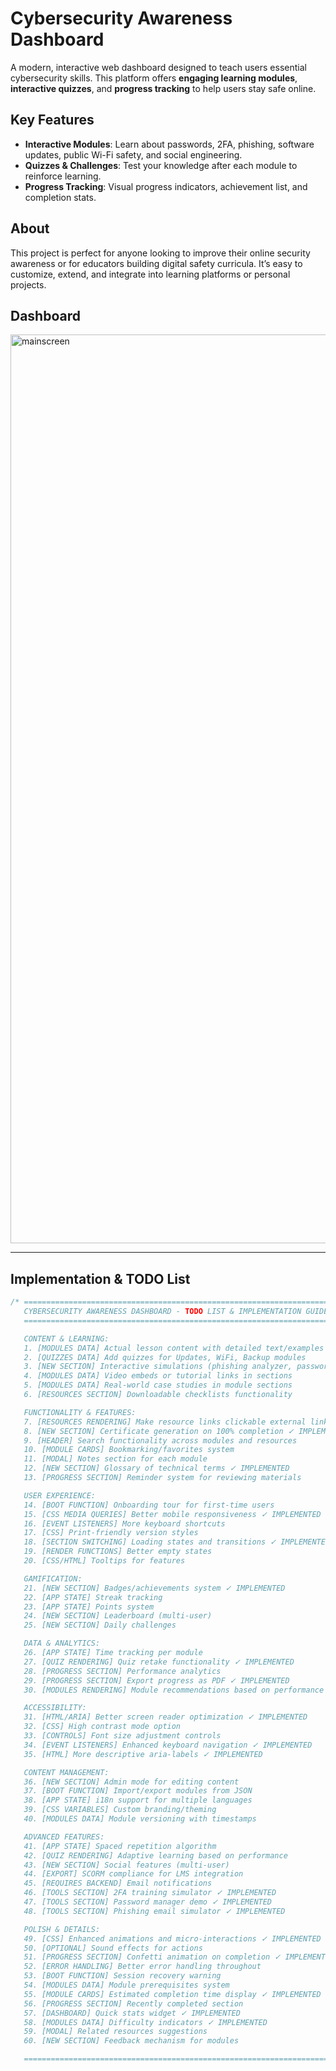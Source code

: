 # Cybersecurity Awareness Dashboard 

A modern, interactive web dashboard designed to teach users essential cybersecurity skills. This platform offers **engaging learning modules**, **interactive quizzes**, and **progress tracking** to help users stay safe online.

## Key Features
- **Interactive Modules**: Learn about passwords, 2FA, phishing, software updates, public Wi-Fi safety, and social engineering.  
- **Quizzes & Challenges**: Test your knowledge after each module to reinforce learning.  
- **Progress Tracking**: Visual progress indicators, achievement list, and completion stats.  

## About
This project is perfect for anyone looking to improve their online security awareness or for educators building digital safety curricula. It’s easy to customize, extend, and integrate into learning platforms or personal projects.

## Dashboard
<img width="2842" height="1454" alt="mainscreen" src="https://github.com/user-attachments/assets/9f12ad85-cec8-4f93-ae6b-2e2cf5f32be1" />

---

## Implementation & TODO List

```css
/* =====================================================================
   CYBERSECURITY AWARENESS DASHBOARD - TODO LIST & IMPLEMENTATION GUIDE
   =====================================================================

   CONTENT & LEARNING:
   1. [MODULES DATA] Actual lesson content with detailed text/examples
   2. [QUIZZES DATA] Add quizzes for Updates, WiFi, Backup modules
   3. [NEW SECTION] Interactive simulations (phishing analyzer, password tester) ✓ IMPLEMENTED
   4. [MODULES DATA] Video embeds or tutorial links in sections
   5. [MODULES DATA] Real-world case studies in module sections
   6. [RESOURCES SECTION] Downloadable checklists functionality

   FUNCTIONALITY & FEATURES:
   7. [RESOURCES RENDERING] Make resource links clickable external links ✓ IMPLEMENTED
   8. [NEW SECTION] Certificate generation on 100% completion ✓ IMPLEMENTED
   9. [HEADER] Search functionality across modules and resources
   10. [MODULE CARDS] Bookmarking/favorites system
   11. [MODAL] Notes section for each module
   12. [NEW SECTION] Glossary of technical terms ✓ IMPLEMENTED
   13. [PROGRESS SECTION] Reminder system for reviewing materials

   USER EXPERIENCE:
   14. [BOOT FUNCTION] Onboarding tour for first-time users
   15. [CSS MEDIA QUERIES] Better mobile responsiveness ✓ IMPLEMENTED
   16. [EVENT LISTENERS] More keyboard shortcuts
   17. [CSS] Print-friendly version styles
   18. [SECTION SWITCHING] Loading states and transitions ✓ IMPLEMENTED
   19. [RENDER FUNCTIONS] Better empty states
   20. [CSS/HTML] Tooltips for features

   GAMIFICATION:
   21. [NEW SECTION] Badges/achievements system ✓ IMPLEMENTED
   22. [APP STATE] Streak tracking
   23. [APP STATE] Points system
   24. [NEW SECTION] Leaderboard (multi-user)
   25. [NEW SECTION] Daily challenges

   DATA & ANALYTICS:
   26. [APP STATE] Time tracking per module
   27. [QUIZ RENDERING] Quiz retake functionality ✓ IMPLEMENTED
   28. [PROGRESS SECTION] Performance analytics
   29. [PROGRESS SECTION] Export progress as PDF ✓ IMPLEMENTED
   30. [MODULES RENDERING] Module recommendations based on performance

   ACCESSIBILITY:
   31. [HTML/ARIA] Better screen reader optimization ✓ IMPLEMENTED
   32. [CSS] High contrast mode option
   33. [CONTROLS] Font size adjustment controls
   34. [EVENT LISTENERS] Enhanced keyboard navigation ✓ IMPLEMENTED
   35. [HTML] More descriptive aria-labels ✓ IMPLEMENTED

   CONTENT MANAGEMENT:
   36. [NEW SECTION] Admin mode for editing content
   37. [BOOT FUNCTION] Import/export modules from JSON
   38. [APP STATE] i18n support for multiple languages
   39. [CSS VARIABLES] Custom branding/theming
   40. [MODULES DATA] Module versioning with timestamps

   ADVANCED FEATURES:
   41. [APP STATE] Spaced repetition algorithm
   42. [QUIZ RENDERING] Adaptive learning based on performance
   43. [NEW SECTION] Social features (multi-user)
   44. [EXPORT] SCORM compliance for LMS integration
   45. [REQUIRES BACKEND] Email notifications
   46. [TOOLS SECTION] 2FA training simulator ✓ IMPLEMENTED
   47. [TOOLS SECTION] Password manager demo ✓ IMPLEMENTED
   48. [TOOLS SECTION] Phishing email simulator ✓ IMPLEMENTED

   POLISH & DETAILS:
   49. [CSS] Enhanced animations and micro-interactions ✓ IMPLEMENTED
   50. [OPTIONAL] Sound effects for actions
   51. [PROGRESS SECTION] Confetti animation on completion ✓ IMPLEMENTED
   52. [ERROR HANDLING] Better error handling throughout
   53. [BOOT FUNCTION] Session recovery warning
   54. [MODULES DATA] Module prerequisites system
   55. [MODULE CARDS] Estimated completion time display ✓ IMPLEMENTED
   56. [PROGRESS SECTION] Recently completed section
   57. [DASHBOARD] Quick stats widget ✓ IMPLEMENTED
   58. [MODULES DATA] Difficulty indicators ✓ IMPLEMENTED
   59. [MODAL] Related resources suggestions
   60. [NEW SECTION] Feedback mechanism for modules

   ===================================================================== */
